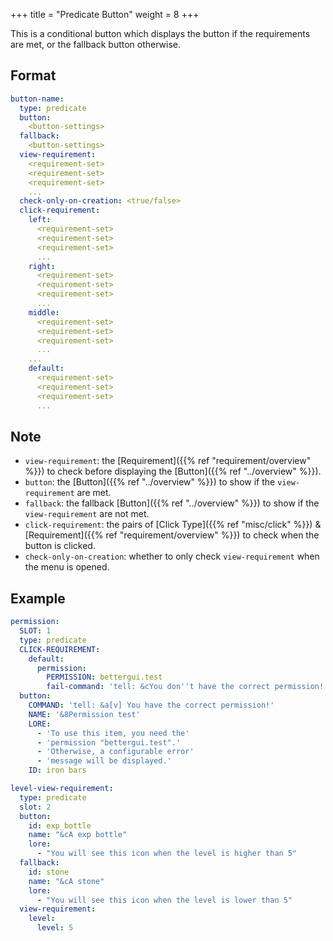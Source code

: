 +++
title = "Predicate Button"
weight = 8
+++

This is a conditional button which displays the button if the requirements are met, or the fallback button otherwise.

## Format

```yaml
button-name:
  type: predicate
  button:
    <button-settings>
  fallback:
    <button-settings>
  view-requirement:
    <requirement-set>
    <requirement-set>
    <requirement-set>
    ...
  check-only-on-creation: <true/false>
  click-requirement:
    left:
      <requirement-set>
      <requirement-set>
      <requirement-set>
      ...
    right:
      <requirement-set>
      <requirement-set>
      <requirement-set>
      ...
    middle:
      <requirement-set>
      <requirement-set>
      <requirement-set>
      ...
    ...
    default:
      <requirement-set>
      <requirement-set>
      <requirement-set>
      ...
```

## Note

* `view-requirement`: the [Requirement]({{% ref "requirement/overview" %}}) to check before displaying the [Button]({{% ref "../overview" %}}).
* `button`: the [Button]({{% ref "../overview" %}}) to show if the `view-requirement` are met.
* `fallback`: the fallback [Button]({{% ref "../overview" %}}) to show if the `view-requirement` are not met.
* `click-requirement`: the pairs of [Click Type]({{% ref "misc/click" %}}) & [Requirement]({{% ref "requirement/overview" %}}) to check when the button is clicked.
* `check-only-on-creation`: whether to only check `view-requirement` when the menu is opened.

## Example

```yaml
permission:
  SLOT: 1
  type: predicate
  CLICK-REQUIREMENT:
    default:
      permission:
        PERMISSION: bettergui.test
        fail-command: 'tell: &cYou don''t have the correct permission!'
  button:
    COMMAND: 'tell: &a[v] You have the correct permission!'
    NAME: '&8Permission test'
    LORE:
      - 'To use this item, you need the'
      - 'permission "bettergui.test".'
      - 'Otherwise, a configurable error'
      - 'message will be displayed.'
    ID: iron bars
```

```yaml
level-view-requirement:
  type: predicate
  slot: 2
  button:
    id: exp_bottle
    name: "&cA exp bottle"
    lore:
      - "You will see this icon when the level is higher than 5"
  fallback:
    id: stone
    name: "&cA stone"
    lore:
      - "You will see this icon when the level is lower than 5"
  view-requirement:
    level:
      level: 5
```
